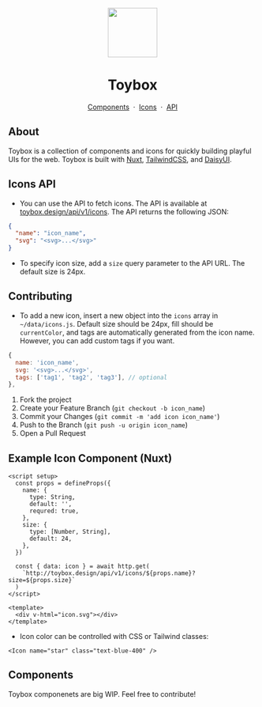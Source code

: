 <br />
<div align="center">

  <a href="https://codepen.io/tbrew1023/pen/oNyOZbm">
    <img src="https://user-images.githubusercontent.com/32501733/206873215-81bab10f-e181-4fd9-916a-131fcbf6e217.png" width="100" height="100" />
  </a>

  <h1>Toybox</h1>
  <p align="center">
    <a href="https://toybox.design/components" target="_blank">Components</a>
    &nbsp·&nbsp
    <a href="https://toybox.design/icons" target="_blank">Icons</a>
    &nbsp·&nbsp
    <a href="https://toybox.design/api/v1/icons" target="_blank">API</a>
  </p>
</div>

## About

Toybox is a collection of components and icons for quickly building playful UIs for the web. Toybox is built with [Nuxt](https://nuxt.com/docs/getting-started/introduction), [TailwindCSS](https://tailwindcss.com/docs), and [DaisyUI](https://daisyui.com).

## Icons API

- You can use the API to fetch icons. The API is available at [toybox.design/api/v1/icons](https://toybox.design/api/v1/icons). The API returns the following JSON:

```json
{
  "name": "icon_name",
  "svg": "<svg>...</svg>"
}
```

- To specify icon size, add a `size` query parameter to the API URL. The default size is 24px.

## Contributing

- To add a new icon, insert a new object into the `icons` array in `~/data/icons.js`. Default size should be 24px, fill should be `currentColor`, and tags are automatically generated from the icon name. However, you can add custom tags if you want.

```js
{
  name: 'icon_name',
  svg: '<svg>...</svg>',
  tags: ['tag1', 'tag2', 'tag3'], // optional
},
```

1. Fork the project
2. Create your Feature Branch (`git checkout -b icon_name`)
3. Commit your Changes (`git commit -m 'add icon icon_name'`)
4. Push to the Branch (`git push -u origin icon_name`)
5. Open a Pull Request

## Example Icon Component (Nuxt)

```vue
<script setup>
  const props = defineProps({
    name: {
      type: String,
      default: '',
      requred: true,
    },
    size: {
      type: [Number, String],
      default: 24,
    },
  })

  const { data: icon } = await http.get(
    `http://toybox.design/api/v1/icons/${props.name}?size=${props.size}`
  )
</script>

<template>
  <div v-html="icon.svg"></div>
</template>
```

- Icon color can be controlled with CSS or Tailwind classes:

```vue
<Icon name="star" class="text-blue-400" />
```

## Components

Toybox componenets are big WIP. Feel free to contribute!

```

```

